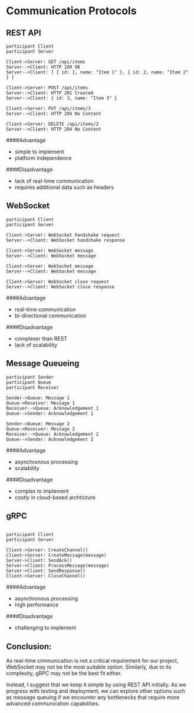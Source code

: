 # Communication Protocols 
##  REST API

```seq
participant Client
participant Server

Client->Server: GET /api/items
Server-->Client: HTTP 200 OK
Server-->Client: [ { id: 1, name: "Item 1" }, { id: 2, name: "Item 2" } ]

Client->Server: POST /api/items
Server-->Client: HTTP 201 Created
Server-->Client: { id: 3, name: "Item 3" }

Client->Server: PUT /api/items/3
Server-->Client: HTTP 204 No Content

Client->Server: DELETE /api/items/2
Server-->Client: HTTP 204 No Content

```  
####Advantage 

- simple to implement
- platform independence

####Disadvantage

- lack of real-time communication
- requires additional data such as headers 

##  WebSocket

```seq
participant Client
participant Server

Client->Server: WebSocket handshake request
Server-->Client: WebSocket handshake response

Client->Server: WebSocket message
Server-->Client: WebSocket message

Client->Server: WebSocket message
Server-->Client: WebSocket message

Client->Server: WebSocket close request
Server-->Client: WebSocket close response

```

####Advantage 

- real-time communication
- bi-directional communication

####Disadvantage

- complexer than REST
- lack of scalability 

##  Message Queueing
```seq
participant Sender
participant Queue
participant Receiver

Sender->Queue: Message 1
Queue->Receiver: Message 1
Receiver-->Queue: Acknowledgement 1
Queue-->Sender: Acknowledgement 1

Sender->Queue: Message 2
Queue->Receiver: Message 2
Receiver-->Queue: Acknowledgement 2
Queue-->Sender: Acknowledgement 2
```
####Advantage 

- asynchronous processing
- scalability 

####Disadvantage

- complex to implement 
- costly in cloud-based archticture

##  gRPC
```seq

participant Client
participant Server

Client->Server: CreateChannel()
Client->Server: CreateMessage(message)
Server->Client: SendAck()
Server->Client: ProcessMessage(message)
Server->Client: SendResponse()
Client->Server: CloseChannel()
```
####Advantage 

- asynchronous processing
- high performance 

####Disadvantage

- challenging to implement

## Conclusion:
As real-time cimmunication is not a critical requirement for our project, WebSocket may not be the most suitable option. Similarly, due to its complexity, gRPC may not be the best fit either.

Instead, I suggest that we keep it simple by using REST API initially. As we progress with testing and deployment, we can explore other options such as message queuing if we encounter any bottlenecks that require more advanced communication capabilities.

